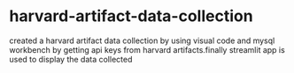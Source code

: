 # harvard-artifact-data-collection
created a harvard artifact data collection by using visual code and mysql workbench by getting api keys from harvard artifacts.finally streamlit app is used to display the data collected
